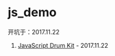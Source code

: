 # js_demo

开坑于：2017.11.22

1. [JavaScript Drum Kit](https://hehe1111.github.io/js_demo/js30/01%20-%20JavaScript%20Drum%20Kit/) - 2017.11.22
